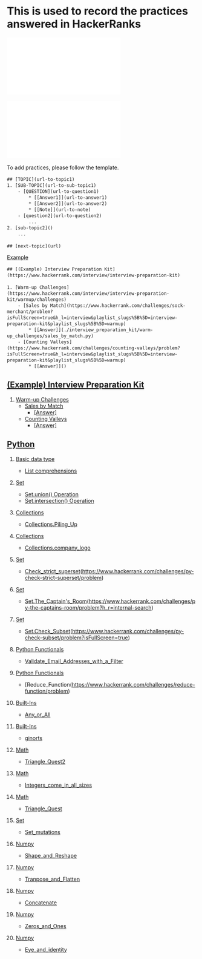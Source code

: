 # This is used to record the practices answered in HackerRanks

![Markdown cheat sheet1](Jupyter-Notebook-Markdown-Cheatsheet2.pdf)

![Markdown cheat sheet2](lucbpz_the-ultimate-markdown.pdf)


To add practices, please follow the template.
```Template
## [TOPIC](url-to-topic1)
1. [SUB-TOPIC](url-to-sub-topic1)
    - [QUESTION](url-to-question1) 
        * [[Answer1]](url-to-answer1) 
        * [[Answer2]](url-to-answer2)
        * [[Note]](url-to-note)
    - [question2](url-to-question2)
        ...
2. [sub-topic2]()
    ...

## [next-topic](url)
```

[Example](#example-interview-preparation-kit)

```
## [(Example) Interview Preparation Kit](https://www.hackerrank.com/interview/interview-preparation-kit)

1. [Warm-up Challenges](https://www.hackerrank.com/interview/interview-preparation-kit/warmup/challenges)
    - [Sales by Match](https://www.hackerrank.com/challenges/sock-merchant/problem?isFullScreen=true&h_l=interview&playlist_slugs%5B%5D=interview-preparation-kit&playlist_slugs%5B%5D=warmup)
        * [[Answer]](./interview_preparation_kit/warm-up_challenges/sales_by_match.py)
    - [Counting Valleys](https://www.hackerrank.com/challenges/counting-valleys/problem?isFullScreen=true&h_l=interview&playlist_slugs%5B%5D=interview-preparation-kit&playlist_slugs%5B%5D=warmup) 
        * [[Answer]]()
```

## [(Example) Interview Preparation Kit](https://www.hackerrank.com/interview/interview-preparation-kit)

1. [Warm-up Challenges](https://www.hackerrank.com/interview/interview-preparation-kit/warmup/challenges)
    - [Sales by Match](https://www.hackerrank.com/challenges/sock-merchant/problem?isFullScreen=true&h_l=interview&playlist_slugs%5B%5D=interview-preparation-kit&playlist_slugs%5B%5D=warmup)
        * [[Answer]](./interview_preparation_kit/warm-up_challenges/sales_by_match.py)
    - [Counting Valleys](https://www.hackerrank.com/challenges/counting-valleys/problem?isFullScreen=true&h_l=interview&playlist_slugs%5B%5D=interview-preparation-kit&playlist_slugs%5B%5D=warmup) 
        * [[Answer]]()
        
        
## [Python](https://www.hackerrank.com/domains/python)
1. [Basic data type](https://www.hackerrank.com/domains/python?filters%5Bsubdomains%5D%5B%5D=py-basic-data-types)
    - [List comprehensions](https://www.hackerrank.com/challenges/list-comprehensions/problem?isFullScreen=true)
       
2. [Set](https://www.hackerrank.com/domains/python?filters%5Bsubdomains%5D%5B%5D=py-sets)
    - [Set.union() Operation](https://www.hackerrank.com/challenges/py-set-union/problem)
    - [Set.intersection() Operation](https://www.hackerrank.com/challenges/py-set-intersection-operation/problem)
 
3. [Collections](https://www.hackerrank.com/domains/python?filters%5Bsubdomains%5D%5B%5D=py-collections)
    - [Collections.Piling_Up](https://www.hackerrank.com/challenges/piling-up/problem)
    
4. [Collections](https://www.hackerrank.com/domains/python?filters%5Bsubdomains%5D%5B%5D=py-collections)
    - [Collections.company_logo](https://www.hackerrank.com/challenges/most-commons/problem)

5. [Set](https://www.hackerrank.com/domains/python?filters%5Bsubdomains%5D%5B%5D=py-sets)
    - [Check_strict_superset](https://www.hackerrank.com/challenges/most-commons/problem)(https://www.hackerrank.com/challenges/py-check-strict-superset/problem)

6. [Set](https://www.hackerrank.com/domains/python?filters%5Bsubdomains%5D%5B%5D=py-sets)
    - [Set.The_Captain's_Room](https://www.hackerrank.com/challenges/most-commons/problem)(https://www.hackerrank.com/challenges/py-the-captains-room/problem?h_r=internal-search)

7. [Set](https://www.hackerrank.com/domains/python?filters%5Bsubdomains%5D%5B%5D=py-sets)
    - [Set.Check_Subset](https://www.hackerrank.com/challenges/most-commons/problem)(https://www.hackerrank.com/challenges/py-check-subset/problem?isFullScreen=true)

8. [Python Functionals](https://www.hackerrank.com/domains/python?filters%5Bsubdomains%5D%5B%5D=py-functionals)
    - [Validate_Email_Addresses_with_a_Filter](https://www.hackerrank.com/challenges/validate-list-of-email-address-with-filter/problem)

9. [Python Functionals](https://www.hackerrank.com/domains/python?filters%5Bsubdomains%5D%5B%5D=py-functionals)
    - [Reduce_Function(https://www.hackerrank.com/challenges/reduce-function/problem)

10. [Built-Ins](https://www.hackerrank.com/domains/python?filters%5Bsubdomains%5D%5B%5D=py-built-ins)
    - [Any_or_All](https://www.hackerrank.com/challenges/any-or-all/problem?isFullScreen=true)
    
11. [Built-Ins](https://www.hackerrank.com/domains/python?filters%5Bsubdomains%5D%5B%5D=py-built-ins)
    - [ginorts](https://www.hackerrank.com/challenges/ginorts/problem)

12. [Math](https://www.hackerrank.com/domains/python?filters%5Bsubdomains%5D%5B%5D=py-math)
    - [Triangle_Quest2](https://www.hackerrank.com/challenges/triangle-quest-2/problem)
    
13. [Math](https://www.hackerrank.com/domains/python?filters%5Bsubdomains%5D%5B%5D=py-math)
    - [Integers_come_in_all_sizes](https://www.hackerrank.com/challenges/python-integers-come-in-all-sizes/problem)

14. [Math](https://www.hackerrank.com/domains/python?filters%5Bsubdomains%5D%5B%5D=py-math)
    - [Triangle_Quest](https://www.hackerrank.com/challenges/python-quest-1/problem?h_r=next-challenge&h_v=zen)

15. [Set](https://www.hackerrank.com/domains/python?filters%5Bsubdomains%5D%5B%5D=py-sets)
    - [Set_mutations](https://www.hackerrank.com/challenges/py-set-mutations/problem)

16. [Numpy](https://www.hackerrank.com/domains/python?filters%5Bsubdomains%5D%5B%5D=numpy)
    - [Shape_and_Reshape](https://www.hackerrank.com/challenges/np-shape-reshape/problem?isFullScreen=true&h_r=next-challenge&h_v=zen)

17. [Numpy](https://www.hackerrank.com/domains/python?filters%5Bsubdomains%5D%5B%5D=numpy)
    - [Tranpose_and_Flatten](https://www.hackerrank.com/challenges/np-transpose-and-flatten/problem)

18. [Numpy](https://www.hackerrank.com/domains/python?filters%5Bsubdomains%5D%5B%5D=numpy)
    - [Concatenate](https://www.hackerrank.com/challenges/np-concatenate/problem?h_r=next-challenge&h_v=zen)

19. [Numpy](https://www.hackerrank.com/domains/python?filters%5Bsubdomains%5D%5B%5D=numpy)
    - [Zeros_and_Ones](https://www.hackerrank.com/challenges/np-zeros-and-ones/problem)

20. [Numpy](https://www.hackerrank.com/domains/python?filters%5Bsubdomains%5D%5B%5D=numpy)
    - [Eye_and_identity](https://www.hackerrank.com/challenges/np-eye-and-identity/problem?h_r=next-challenge&h_v=zen)
